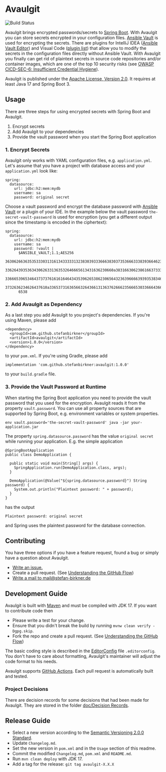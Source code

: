 # Avaulgit

![Build Status](https://github.com/stefanbirkner/avaulgit/actions/workflows/ci.yml/badge.svg?branch=main)

Avaulgit brings encrypted passwords/secrets to
[Spring Boot](https://docs.spring.io/spring-boot/index.html). With Avaulgit you can store
secrets encrypted in your configuration files.
[Ansible Vault](https://docs.ansible.com/ansible/latest/vault_guide/index.html)
is used for encrypting the secrets. There are plugins for IntelliJ IDEA
([Ansible Vault Editor](https://plugins.jetbrains.com/plugin/14278-ansible-vault-editor)) and Visual Code
([plugin list](https://marketplace.visualstudio.com/search?term=%22Ansible%20Vault%22&target=VSCode))
that allow you to modify the secrets in the configuration files directly without
Ansible Vault.
With Avaulgit you finally can get rid of plaintext secrets in source code
repositories and/or container images, which are one of the top 10 security risks
(see
[OWASP CICD-SEC-6: Insufficient Credential Hygiene](https://owasp.org/www-project-top-10-ci-cd-security-risks/CICD-SEC-06-Insufficient-Credential-Hygiene)).

Avaulgit is published under the
[Apache License, Version 2.0](https://opensource.org/license/apache-2-0). It
requires at least Java 17 and Spring Boot 3.

## Usage

There are three steps for using encrypted secrets with Spring Boot and Avaulgit.

1. Encrypt secrets
2. Add Avaulgit to your dependencies
3. Provide the vault password when you start the Spring Boot application

### 1. Encrypt Secrets

Avaulgit only works with YAML configuration files, e.g. `application.yml`. Let's
assume that you have a project with database access and your `application.yml`
look like:

    spring:
      datasource:
        url: jdbc:h2:mem:mydb
        username: sa
        password: original secret

Choose a vault password and encrypt the database password with
[Ansible Vault](https://docs.ansible.com/ansible/latest/vault_guide/index.html)
or a plugin of your IDE. In the example below the vault password
`the-secret-vault-password` is used for encryption (you get a different output
since the timestamp is encoded in the ciphertext):

    spring:
      datasource:
        url: jdbc:h2:mem:mydb
        username: sa
        password: !vault |
          $ANSIBLE_VAULT;1.1;AES256
          36306266363535333031316134333331323830393336663830373536663338393664623733663739
          3362643935363430626331363532646665613431636230660a383166306238616637333161653832
          33666539653464373737616161646434353962653862306564323639666639393538346132363339
          3732636234626437610a336537316365663264366131363762666235666530336664366365623335
          6538

### 2. Add Avaulgit as Dependency

As a last step you add Avaulgit to you project's dependencies. If you're using
Maven, please add

    <dependency>
      <groupId>com.github.stefanbirkner</groupId>
      <artifactId>avaulgit</artifactId>
      <version>1.0.0</version>
    </dependency>

to your `pom.xml`. If you're using Gradle, please add

    implementation 'com.github.stefanbirkner:avaulgit:1.0.0'

to your `build.gradle` file.

### 3. Provide the Vault Password at Runtime

When starting the Spring Boot application you need to provide the vault password
that you used for the encryption. Avaulgit reads it from the property
`vault.password`. You can use all
property sources that are supported by Spring Boot, e.g. environment variables
or system properties.

    env vault.password='the-secret-vault-password' java -jar your-application.jar

The property `spring.datasource.password` has the value `original secret` while
running your application. E.g. the simple application

    @SpringBootApplication
    public class DemoApplication {

      public static void main(String[] args) {
        SpringApplication.run(DemoApplication.class, args);
      }

      DemoApplication(@Value("${spring.datasource.password}") String password) {
        System.out.println("Plaintext password: " + password);
      }
    }

has the output

    Plaintext password: original secret

and Spring uses the plaintext password for the database connection.


## Contributing

You have three options if you have a feature request, found a bug or
simply have a question about Avaulgit.

* [Write an issue.](https://github.com/stefanbirkner/avaulgit/issues/new)
* Create a pull request. (See [Understanding the GitHub Flow](https://guides.github.com/introduction/flow/index.html))
* [Write a mail to mail@stefan-birkner.de](mailto:mail@stefan-birkner.de)


## Development Guide

Avaulgit is built with [Maven](http://maven.apache.org/) and must be compiled
with JDK 17. If you want to contribute code then

* Please write a test for your change.
* Ensure that you didn't break the build by running `mvnw clean verify -Dgpg.skip`.
* Fork the repo and create a pull request. (See [Understanding the GitHub Flow](https://guides.github.com/introduction/flow/index.html))

The basic coding style is described in the
[EditorConfig](http://editorconfig.org/) file `.editorconfig`. You don't have to
care about formatting, Avaulgit's maintainer will adjust the code format to his
needs.

Avaulgit supports [GitHub Actions](https://help.github.com/en/actions). Each
pull request is automatically built and tested.


### Project Decisions

There are decision records for some decisions that had been made for Avaulgit.
They are stored in the folder [doc/Decision Records](doc/Decision%20Records).


## Release Guide

* Select a new version according to the
  [Semantic Versioning 2.0.0 Standard](http://semver.org/).
* Update `Changelog.md`.
* Set the new version in `pom.xml` and in the `Usage` section of this readme.
* Commit the modified `Changelog.md`, `pom.xml` and `README.md`.
* Run `mvn clean deploy` with JDK 17.
* Add a tag for the release: `git tag avaulgit-X.X.X`
